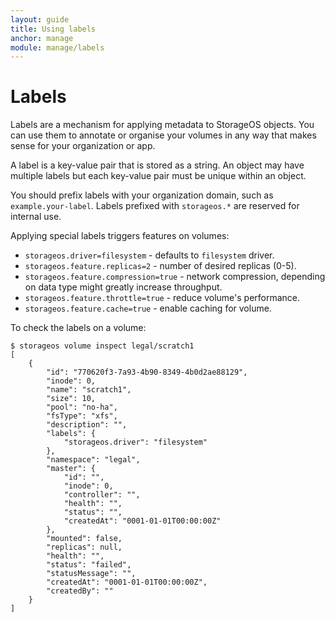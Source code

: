 ```yaml
---
layout: guide
title: Using labels
anchor: manage
module: manage/labels
---
```


# Labels

Labels are a mechanism for applying metadata to StorageOS objects. You can use them to annotate or organise your volumes in any way that makes sense for your organization or app.

A label is a key-value pair that is stored as a string. An object may have multiple labels but each key-value pair must be unique within an object.

You should prefix labels with your organization domain, such as `example.your-label`. Labels prefixed with `storageos.*` are reserved for internal use.

Applying special labels triggers features on volumes:

* `storageos.driver=filesystem` - defaults to `filesystem` driver.
* `storageos.feature.replicas=2` - number of desired replicas (0-5).
* `storageos.feature.compression=true` - network compression, depending on data type might greatly increase throughput.
* `storageos.feature.throttle=true` - reduce volume's performance.
* `storageos.feature.cache=true` - enable caching for volume.

To check the labels on a volume:
<!-- TODO(CH) add labels -->
```
$ storageos volume inspect legal/scratch1
[
    {
        "id": "770620f3-7a93-4b90-8349-4b0d2ae88129",
        "inode": 0,
        "name": "scratch1",
        "size": 10,
        "pool": "no-ha",
        "fsType": "xfs",
        "description": "",
        "labels": {
            "storageos.driver": "filesystem"
        },
        "namespace": "legal",
        "master": {
            "id": "",
            "inode": 0,
            "controller": "",
            "health": "",
            "status": "",
            "createdAt": "0001-01-01T00:00:00Z"
        },
        "mounted": false,
        "replicas": null,
        "health": "",
        "status": "failed",
        "statusMessage": "",
        "createdAt": "0001-01-01T00:00:00Z",
        "createdBy": ""
    }
]
```
